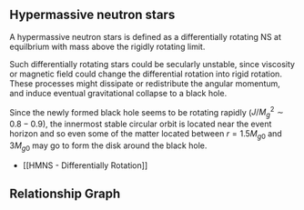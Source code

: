 ## Hypermassive neutron stars

A hypermassive neutron stars is defined as a differentially rotating NS at equilbrium with mass above the rigidly rotating limit.

Such differentially rotating stars could be secularly unstable, since viscosity or magnetic field could change the differential rotation into rigid rotation. These processes might dissipate or redistribute the angular momentum, and induce eventual gravitational collapse to a black hole.

Since the newly formed black hole seems to be rotating rapidly ($J / M_{g}^{2} \sim 0.8-0.9$), the innermost stable circular orbit is located near the event horizon and so even some of the matter located between $r=1.5 M_{g 0}$ and $3 M_{g 0}$ may go to form the disk around the black hole.

- [[HMNS - Differentially Rotation]]

## Relationship Graph

